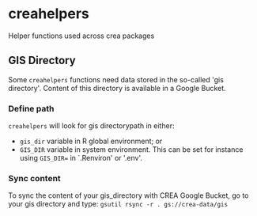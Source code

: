 # creahelpers
Helper functions used across crea packages

## GIS Directory
Some `creahelpers` functions need data stored in the so-called 'gis directory'. Content of this directory is available in a Google Bucket.

### Define path
`creahelpers` will look for gis directorypath in either:
- `gis_dir` variable in R global environment; or
- `GIS_DIR` variable in system environment. This can be set for instance using `GIS_DIR=` in `.Renviron' or '.env'.

### Sync content
To sync the content of your gis_directory with CREA Google Bucket, go to your gis directory and type:
`gsutil rsync -r . gs://crea-data/gis`
